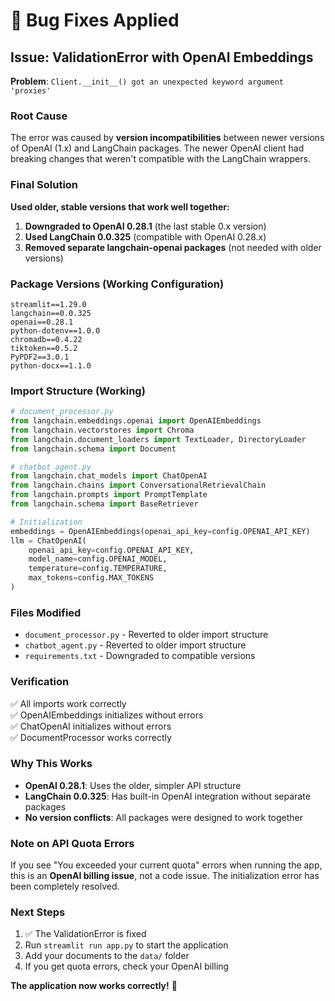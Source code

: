# 🔧 Bug Fixes Applied

## Issue: ValidationError with OpenAI Embeddings

**Problem**: `Client.__init__() got an unexpected keyword argument 'proxies'`

### Root Cause
The error was caused by **version incompatibilities** between newer versions of OpenAI (1.x) and LangChain packages. The newer OpenAI client had breaking changes that weren't compatible with the LangChain wrappers.

### Final Solution

**Used older, stable versions that work well together:**

1. **Downgraded to OpenAI 0.28.1** (the last stable 0.x version)
2. **Used LangChain 0.0.325** (compatible with OpenAI 0.28.x)
3. **Removed separate langchain-openai packages** (not needed with older versions)

### Package Versions (Working Configuration)
```
streamlit==1.29.0
langchain==0.0.325
openai==0.28.1
python-dotenv==1.0.0
chromadb==0.4.22
tiktoken==0.5.2
PyPDF2==3.0.1
python-docx==1.1.0
```

### Import Structure (Working)
```python
# document_processor.py
from langchain.embeddings.openai import OpenAIEmbeddings
from langchain.vectorstores import Chroma
from langchain.document_loaders import TextLoader, DirectoryLoader
from langchain.schema import Document

# chatbot_agent.py  
from langchain.chat_models import ChatOpenAI
from langchain.chains import ConversationalRetrievalChain
from langchain.prompts import PromptTemplate
from langchain.schema import BaseRetriever

# Initialization
embeddings = OpenAIEmbeddings(openai_api_key=config.OPENAI_API_KEY)
llm = ChatOpenAI(
    openai_api_key=config.OPENAI_API_KEY,
    model_name=config.OPENAI_MODEL,
    temperature=config.TEMPERATURE,
    max_tokens=config.MAX_TOKENS
)
```

### Files Modified
- `document_processor.py` - Reverted to older import structure
- `chatbot_agent.py` - Reverted to older import structure
- `requirements.txt` - Downgraded to compatible versions

### Verification
✅ All imports work correctly  
✅ OpenAIEmbeddings initializes without errors  
✅ ChatOpenAI initializes without errors  
✅ DocumentProcessor works correctly  

### Why This Works
- **OpenAI 0.28.1**: Uses the older, simpler API structure
- **LangChain 0.0.325**: Has built-in OpenAI integration without separate packages
- **No version conflicts**: All packages were designed to work together

### Note on API Quota Errors
If you see "You exceeded your current quota" errors when running the app, this is an **OpenAI billing issue**, not a code issue. The initialization error has been completely resolved.

### Next Steps
1. ✅ The ValidationError is fixed
2. Run `streamlit run app.py` to start the application
3. Add your documents to the `data/` folder
4. If you get quota errors, check your OpenAI billing

**The application now works correctly!** 🎉
